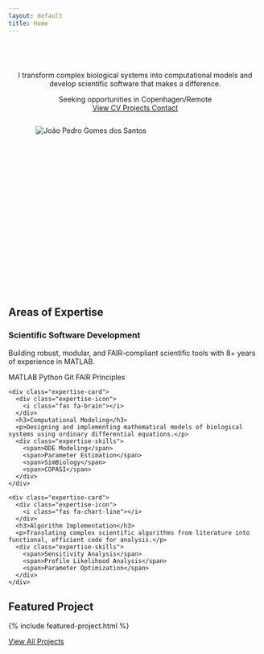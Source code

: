 ```yaml
---
layout: default
title: Home
---
```


<div class="hero-section">
  <div class="hero-background"></div>
  <div class="hero-content">
    <div class="hero-text">
      <div class="typewriter">
        <h2 id="typewriter-text"></h2>
      </div>
      <p class="hero-description">I transform complex biological systems into computational models and develop scientific software that makes a difference.</p>
      <div class="location-badge">
        <i class="fas fa-map-marker-alt"></i> Seeking opportunities in Copenhagen/Remote
      </div>
      <div class="hero-buttons">
        <a href="{{ '/cv' | relative_url }}" class="hero-button primary-button">
          <i class="fas fa-file-alt"></i> View CV
        </a>
        <a href="{{ '/projects' | relative_url }}" class="hero-button secondary-button">
          <i class="fas fa-laptop-code"></i> Projects
        </a>
        <a href="{{ '/contact' | relative_url }}" class="hero-button secondary-button">
          <i class="fas fa-envelope"></i> Contact
        </a>
      </div>
    </div>
    <div class="hero-image-container">
      <div class="hero-image-border enlarged">
        <img src="{{ '/assets/images/Profile.jpg' | relative_url }}" alt="João Pedro Gomes dos Santos" class="hero-image">
      </div>
    </div>
  </div>
</div>

<section class="expertise-section">
  <h2 class="section-heading"><span class="heading-icon"><i class="fas fa-star"></i></span> Areas of Expertise</h2>
  
  <div class="expertise-grid">
    <div class="expertise-card">
      <div class="expertise-icon">
        <i class="fas fa-laptop-code"></i>
      </div>
      <h3>Scientific Software Development</h3>
      <p>Building robust, modular, and FAIR-compliant scientific tools with 8+ years of experience in MATLAB.</p>
      <div class="expertise-skills">
        <span>MATLAB</span>
        <span>Python</span>
        <span>Git</span>
        <span>FAIR Principles</span>
      </div>
    </div>
    
    <div class="expertise-card">
      <div class="expertise-icon">
        <i class="fas fa-brain"></i>
      </div>
      <h3>Computational Modeling</h3>
      <p>Designing and implementing mathematical models of biological systems using ordinary differential equations.</p>
      <div class="expertise-skills">
        <span>ODE Modeling</span>
        <span>Parameter Estimation</span>
        <span>SimBiology</span>
        <span>COPASI</span>
      </div>
    </div>
    
    <div class="expertise-card">
      <div class="expertise-icon">
        <i class="fas fa-chart-line"></i>
      </div>
      <h3>Algorithm Implementation</h3>
      <p>Translating complex scientific algorithms from literature into functional, efficient code for analysis.</p>
      <div class="expertise-skills">
        <span>Sensitivity Analysis</span>
        <span>Profile Likelihood Analysis</span>
        <span>Parameter Optimization</span>
      </div>
    </div>
  </div>
</section>

<section class="featured-project">
  <h2 class="section-heading"><span class="heading-icon"><i class="fas fa-award"></i></span> Featured Project</h2>
  
  {% include featured-project.html %}
  
  <div class="view-more-projects">
    <a href="{{ '/projects' | relative_url }}" class="view-more-link">
      View All Projects <i class="fas fa-arrow-right"></i>
    </a>
  </div>
</section>

<style>
/* Enhanced profile picture */
.hero-image-border.enlarged {
  width: 300px;
  height: 300px;
}

@media (max-width: 992px) {
  .hero-content {
    flex-direction: column-reverse;
    text-align: center;
    padding: 2em 1em;
  }
  
  .hero-text {
    max-width: 100%;
    margin-bottom: 2em;
  }
  
  .hero-image-container {
    padding-left: 0;
  }
  
  .hero-buttons {
    justify-content: center;
  }
}

@media (max-width: 768px) {
  .hero-text h1 {
    font-size: 2.5em;
  }
  
  .hero-image-border {
    width: 200px;
    height: 200px;
  }
}
</style>